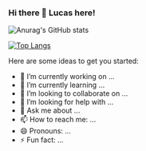 ### Hi there 👋 Lucas here!

![Anurag's GitHub stats](https://github-readme-stats.vercel.app/api?username=lucasdark-ness&show_icons=true&theme=dark)

[![Top Langs](https://github-readme-stats.vercel.app/api/top-langs/?username=lucasdark-ness&layout=compact)](https://github.com/lucasdark-ness/github-readme-stats)

Here are some ideas to get you started:

- 🔭 I’m currently working on ...
- 🌱 I’m currently learning ...
- 👯 I’m looking to collaborate on ...
- 🤔 I’m looking for help with ...
- 💬 Ask me about ...
- 📫 How to reach me: ...
- 😄 Pronouns: ...
- ⚡ Fun fact: ...

